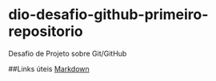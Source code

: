 # dio-desafio-github-primeiro-repositorio
Desafio de Projeto sobre Git/GitHub

##Links úteis
[Markdown](https://www.markdownguide.org/)
